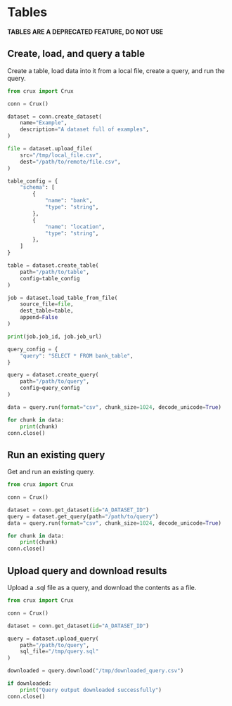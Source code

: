 # Tables

**TABLES ARE A DEPRECATED FEATURE, DO NOT USE**

## Create, load, and query a table

Create a table, load data into it from a local file, create a query, and run the query.

```python
from crux import Crux

conn = Crux()

dataset = conn.create_dataset(
    name="Example",
    description="A dataset full of examples",
)

file = dataset.upload_file(
    src="/tmp/local_file.csv",
    dest="/path/to/remote/file.csv",
)

table_config = {
    "schema": [
        {
            "name": "bank",
            "type": "string",
        },
        {
            "name": "location",
            "type": "string",
        },
    ]
}

table = dataset.create_table(
    path="/path/to/table",
    config=table_config
)

job = dataset.load_table_from_file(
    source_file=file,
    dest_table=table,
    append=False
)

print(job.job_id, job.job_url)

query_config = {
    "query": "SELECT * FROM bank_table",
}

query = dataset.create_query(
    path="/path/to/query",
    config=query_config
)

data = query.run(format="csv", chunk_size=1024, decode_unicode=True)

for chunk in data:
    print(chunk)
conn.close()
```

## Run an existing query

Get and run an existing query.

```python
from crux import Crux

conn = Crux()

dataset = conn.get_dataset(id="A_DATASET_ID")
query = dataset.get_query(path="/path/to/query")
data = query.run(format="csv", chunk_size=1024, decode_unicode=True)

for chunk in data:
    print(chunk)
conn.close()
```

## Upload query and download results

Upload a .sql file as a query, and download the contents as a file.

```python
from crux import Crux

conn = Crux()

dataset = conn.get_dataset(id="A_DATASET_ID")

query = dataset.upload_query(
    path="/path/to/query",
    sql_file="/tmp/query.sql"
)

downloaded = query.download("/tmp/downloaded_query.csv")

if downloaded:
    print("Query output downloaded successfully")
conn.close()
```
